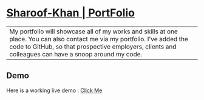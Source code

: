 # [ Sharoof-Khan | PortFolio](https://sharoof-khan-portfolio-coolstuff400031-gmailcom.vercel.app/)

<table>
<tr>
<td>
 My portfolio will showcase all of my works and skills at one place. You can also contact me via my portfolio.
  I've added the code to GitHub, so that prospective employers, clients and colleagues can have a snoop around my code.
</td>
</tr>
</table>


## Demo
Here is a working live demo :  [Click Me](https://sharoof-khan-portfolio-coolstuff400031-gmailcom.vercel.app/)


